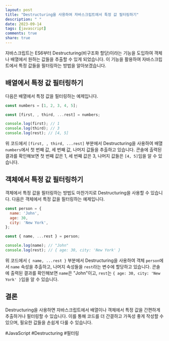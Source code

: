 ```yaml
---
layout: post
title: "Destructuring을 사용하여 자바스크립트에서 특정 값 필터링하기"
description: " "
date: 2023-09-14
tags: [javascript]
comments: true
share: true
---
```


자바스크립트는 ES6부터 Destructuring(비구조화 할당)이라는 기능을 도입하여 객체나 배열에서 원하는 값들을 추출할 수 있게 되었습니다. 이 기능을 활용하여 자바스크립트에서 특정 값들을 필터링하는 방법을 알아보겠습니다.

## 배열에서 특정 값 필터링하기

다음은 배열에서 특정 값을 필터링하는 예제입니다. 

```javascript
const numbers = [1, 2, 3, 4, 5];

const [first, , third, ...rest] = numbers;

console.log(first); // 1
console.log(third); // 3
console.log(rest); // [4, 5]
```

위 코드에서 `[first, , third, ...rest]` 부분에서 Destructuring을 사용하여 배열 `numbers`에서 첫 번째 값, 세 번째 값, 나머지 값들을 추출하고 있습니다. 콘솔에 출력된 결과를 확인해보면 첫 번째 값은 1, 세 번째 값은 3, 나머지 값들은 `[4, 5]`임을 알 수 있습니다.

## 객체에서 특정 값 필터링하기

객체에서 특정 값을 필터링하는 방법도 마찬가지로 Destructuring을 사용할 수 있습니다. 다음은 객체에서 특정 값을 필터링하는 예제입니다.

```javascript
const person = {
  name: 'John',
  age: 30,
  city: 'New York',
};

const { name, ...rest } = person;

console.log(name); // "John"
console.log(rest); // { age: 30, city: 'New York' }
```

위 코드에서 `{ name, ...rest }` 부분에서 Destructuring을 사용하여 객체 `person`에서 `name` 속성을 추출하고, 나머지 속성들을 `rest`라는 변수에 할당하고 있습니다. 콘솔에 출력된 결과를 확인해보면 `name`은 "John"이고, `rest`는 `{ age: 30, city: 'New York' }`임을 알 수 있습니다.

## 결론

Destructuring을 사용하면 자바스크립트에서 배열이나 객체에서 특정 값을 간편하게 추출하거나 필터링할 수 있습니다. 이를 통해 코드를 더 간결하고 가독성 좋게 작성할 수 있으며, 필요한 값들을 손쉽게 다룰 수 있습니다.

#JavaScript #Destructuring #필터링